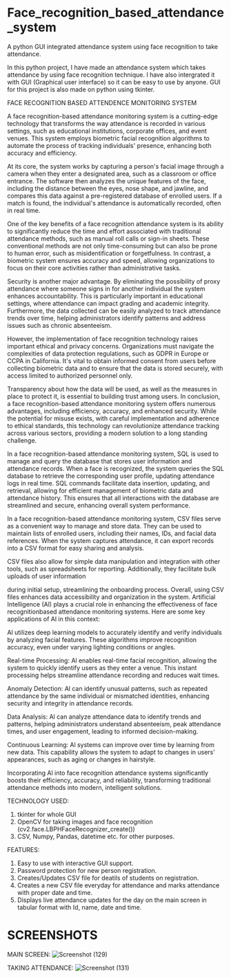 # Face_recognition_based_attendance_system
A python GUI integrated attendance system using face recognition to take attendance.

In this python project, I have made an attendance system which takes attendance by using face recognition technique. I have also intergrated it with GUI (Graphical user interface) so it can be easy to use by anyone. GUI for this project is also made on python using tkinter.

FACE RECOGNITION BASED ATTENDENCE
MONITORING SYSTEM

A face recognition-based attendance monitoring system is a cutting-edge technology that transforms the way attendance is recorded in various settings, such as educational institutions, corporate offices, and event venues. This system employs biometric facial recognition algorithms to automate the process of tracking individuals' presence, enhancing both accuracy and efficiency.

At its core, the system works by capturing a person's facial image through a camera when they enter a designated area, such as a classroom or office entrance. The software then analyzes the unique features of the face, including the distance between the eyes, nose shape, and jawline, and compares this data against a pre-registered database of enrolled users. If a match is found, the individual's attendance is automatically recorded, often in real time.

One of the key benefits of a face recognition attendance system is its ability to significantly reduce the time and effort associated with traditional attendance methods, such as manual roll calls or sign-in sheets. These conventional methods are not only time-consuming but can also be prone to human error, such as misidentification or forgetfulness. In contrast, a biometric system ensures accuracy and speed, allowing organizations to focus on their core activities rather than administrative tasks.

Security is another major advantage. By eliminating the possibility of proxy attendance where someone signs in for another individual the system enhances accountability. This is particularly important in educational settings, where attendance can impact grading and academic integrity. Furthermore, the data collected can be easily analyzed to track attendance trends over time, helping administrators identify patterns and address issues such as chronic absenteeism.

However, the implementation of face recognition technology raises important ethical and privacy concerns. Organizations must navigate the complexities of data protection regulations, such as GDPR in Europe or CCPA in California. It's vital to obtain informed consent from users before collecting biometric data and to ensure that the data is stored securely, with access limited to authorized personnel only.

Transparency about how the data will be used, as well as the measures in place to protect it, is essential to building trust among users. In conclusion, a face recognition-based attendance monitoring system offers numerous advantages, including efficiency, accuracy, and enhanced security. While the potential for misuse exists, with careful implementation and adherence to ethical standards, this technology can revolutionize attendance tracking across various sectors, providing a modern solution to a long standing challenge.

In a face recognition-based attendance monitoring system, SQL is used to manage and query the database that stores user information and attendance records. When a face is recognized, the system queries the SQL database to retrieve the corresponding user profile, updating attendance logs in real time. SQL commands facilitate data insertion, updating, and retrieval, allowing for efficient management of biometric data and attendance history. This ensures that all interactions with the database are streamlined and secure, enhancing overall system performance.

In a face recognition-based attendance monitoring system, CSV files serve as a convenient way to manage and store data. They can be used to maintain lists of enrolled users, including their names, IDs, and facial data references. When the system captures attendance, it can export records into a CSV format for easy sharing and analysis.

CSV files also allow for simple data manipulation and integration with other tools, such as spreadsheets for reporting. Additionally, they facilitate bulk uploads of user information

during initial setup, streamlining the onboarding process. Overall, using CSV files enhances data accessibility and organization in the system. Artificial Intelligence (Al) plays a crucial role in enhancing the effectiveness of face recognitionbased attendance monitoring systems. Here are some key applications of Al in this context:

Al utilizes deep learning models to accurately identify and verify individuals by analyzing facial features. These algorithms improve recognition accuracy, even under varying lighting conditions or angles.

Real-time Processing: Al enables real-time facial recognition, allowing the system to quickly identify users as they enter a venue. This instant processing helps streamline attendance recording and reduces wait times.

Anomaly Detection: Al can identify unusual patterns, such as repeated attendance by the same individual or mismatched identities, enhancing security and integrity in attendance records.

Data Analysis: Al can analyze attendance data to identify trends and patterns, helping administrators understand absenteeism, peak attendance times, and user engagement, leading to informed decision-making.

Continuous Learning: Al systems can improve over time by learning from new data. This capability allows the system to adapt to changes in users' appearances, such as aging or changes in hairstyle.

Incorporating Al into face recognition attendance systems significantly boosts their efficiency, accuracy, and reliability, transforming traditional attendance methods into modern, intelligent solutions.

 




TECHNOLOGY USED:
1) tkinter for whole GUI
2) OpenCV for taking images and face recognition (cv2.face.LBPHFaceRecognizer_create())
3) CSV, Numpy, Pandas, datetime etc. for other purposes.

FEATURES:
1) Easy to use with interactive GUI support.
2) Password protection for new person registration.
3) Creates/Updates CSV file for deatils of students on registration.
4) Creates a new CSV file everyday for attendance and marks attendance with proper date and time.
5) Displays live attendance updates for the day on the main screen in tabular format with Id, name, date and time.

# SCREENSHOTS
MAIN SCREEN:
![Screenshot (129)](https://github.com/user-attachments/assets/2c264057-90d2-451e-a7df-2f085b27b580)


TAKING ATTENDANCE:
![Screenshot (131)](https://github.com/user-attachments/assets/d0723ecf-d42a-4380-b367-869c4c2a526f)



